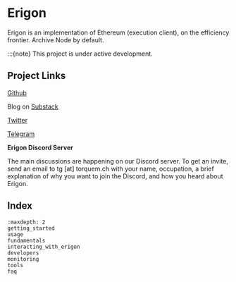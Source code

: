 # Erigon

Erigon is an implementation of Ethereum (execution client), on the efficiency frontier. Archive Node by default.

:::{note} This project is under active development.

## Project Links

[Github](https://github.com/ledgerwatch/erigon)

Blog on [Substack](https://erigon.substack.com)

[Twitter](https://twitter.com/ErigonEth)

[Telegram](https://t.me/monoblunt)

**Erigon Discord Server**

The main discussions are happening on our Discord server. To get an invite, send an email to tg [at] torquem.ch with your name, occupation, a brief explanation of why you want to join the Discord, and how you heard about Erigon.

## Index

```{toctree}
:maxdepth: 2
getting_started
usage
fundamentals
interacting_with_erigon
developers
monitoring
tools
faq
```
